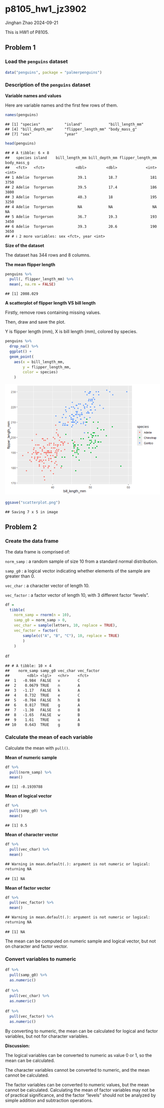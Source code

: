 p8105_hw1_jz3902
================
Jinghan Zhao
2024-09-21

This is HW1 of P8105.

## Problem 1

### Load the `penguins` dataset

``` r
data("penguins", package = "palmerpenguins")
```

### Description of the `penguins` dataset

**Variable names and values**

Here are variable names and the first few rows of them.

``` r
names(penguins)
```

    ## [1] "species"           "island"            "bill_length_mm"   
    ## [4] "bill_depth_mm"     "flipper_length_mm" "body_mass_g"      
    ## [7] "sex"               "year"

``` r
head(penguins)
```

    ## # A tibble: 6 × 8
    ##   species island    bill_length_mm bill_depth_mm flipper_length_mm body_mass_g
    ##   <fct>   <fct>              <dbl>         <dbl>             <int>       <int>
    ## 1 Adelie  Torgersen           39.1          18.7               181        3750
    ## 2 Adelie  Torgersen           39.5          17.4               186        3800
    ## 3 Adelie  Torgersen           40.3          18                 195        3250
    ## 4 Adelie  Torgersen           NA            NA                  NA          NA
    ## 5 Adelie  Torgersen           36.7          19.3               193        3450
    ## 6 Adelie  Torgersen           39.3          20.6               190        3650
    ## # ℹ 2 more variables: sex <fct>, year <int>

**Size of the dataset**

The dataset has 344 rows and 8 columns.

**The mean flipper length**

``` r
penguins %>% 
  pull(, flipper_length_mm) %>% 
  mean(, na.rm = FALSE)
```

    ## [1] 2008.029

**A scatterplot of flipper length VS bill length**

Firstly, remove rows containing missing values.

Then, draw and save the plot.

Y is flipper length (mm), X is bill length (mm), colored by species.

``` r
penguins %>% 
  drop_na() %>% 
  ggplot() +
  geom_point(
    aes(x = bill_length_mm, 
        y = flipper_length_mm, 
        color = species)
    )
```

![](p8105_hw1_jz3902_files/figure-gfm/scatterplot-1.png)<!-- -->

``` r
ggsave("scatterplot.png")
```

    ## Saving 7 x 5 in image

## Problem 2

### Create the data frame

The data frame is comprised of:

`norm_samp` : a random sample of size 10 from a standard normal
distribution.

`samp_g0` : a logical vector indicating whether elements of the sample
are greater than 0.

`vec_char` : a character vector of length 10.

`vec_factor` : a factor vector of length 10, with 3 different factor
“levels”.

``` r
df = 
  tibble(
    norm_samp = rnorm(n = 10),
    samp_g0 = norm_samp > 0,
    vec_char = sample(letters, 10, replace = TRUE),
    vec_factor = factor(
        sample(c("A", "B", "C"), 10, replace = TRUE)
        )
    )

df
```

    ## # A tibble: 10 × 4
    ##    norm_samp samp_g0 vec_char vec_factor
    ##        <dbl> <lgl>   <chr>    <fct>     
    ##  1   -0.984  FALSE   v        C         
    ##  2    0.0679 TRUE    n        A         
    ##  3   -1.17   FALSE   k        A         
    ##  4    0.732  TRUE    e        C         
    ##  5   -0.704  FALSE   h        B         
    ##  6    0.817  TRUE    g        A         
    ##  7   -1.30   FALSE   o        B         
    ##  8   -1.65   FALSE   w        B         
    ##  9    1.61   TRUE    u        A         
    ## 10    0.643  TRUE    g        B

### Calculate the mean of each variable

Calculate the mean with `pull()`.

**Mean of numeric sample**

``` r
df %>% 
  pull(norm_samp) %>% 
  mean()
```

    ## [1] -0.1939788

**Mean of logical vector**

``` r
df %>% 
  pull(samp_g0) %>% 
  mean()
```

    ## [1] 0.5

**Mean of character vector**

``` r
df %>% 
  pull(vec_char) %>% 
  mean()
```

    ## Warning in mean.default(.): argument is not numeric or logical: returning NA

    ## [1] NA

**Mean of factor vector**

``` r
df %>% 
  pull(vec_factor) %>% 
  mean()
```

    ## Warning in mean.default(.): argument is not numeric or logical: returning NA

    ## [1] NA

The mean can be computed on numeric sample and logical vector, but not
on character and factor vector.

### Convert variables to numeric

``` r
df %>% 
  pull(samp_g0) %>% 
  as.numeric()

df %>% 
  pull(vec_char) %>% 
  as.numeric()

df %>% 
  pull(vec_factor) %>% 
  as.numeric()
```

By converting to numeric, the mean can be calculated for logical and
factor variables, but not for character variables.

**Discussion:**

The logical variables can be converted to numeric as value 0 or 1, so
the mean can be calculated.

The character variables cannot be converted to numeric, and the mean
cannot be calculated.

The factor variables can be converted to numeric values, but the mean
cannot be calculated. Calculating the mean of factor variables may not
be of practical significance, and the factor “levels” should not be
analyzed by simple addition and subtraction operations.
